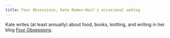 ```yaml
---
title: Four Obsessions, Kate Remen-Wait's occasional weblog
---
```

Kate writes (at least annually) about food, books, knitting, and writing
in her blog [Four Obsessions].

[Four Obsessions]:http://4obsessions.blogspot.com/
